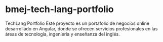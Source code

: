 # bmej-tech-lang-portfolio
TechLang Portfolio Este proyecto es un portafolio de negocios online desarrollado en Angular, donde se ofrecen servicios profesionales en las áreas de tecnología, ingeniería y enseñanza del inglés.
